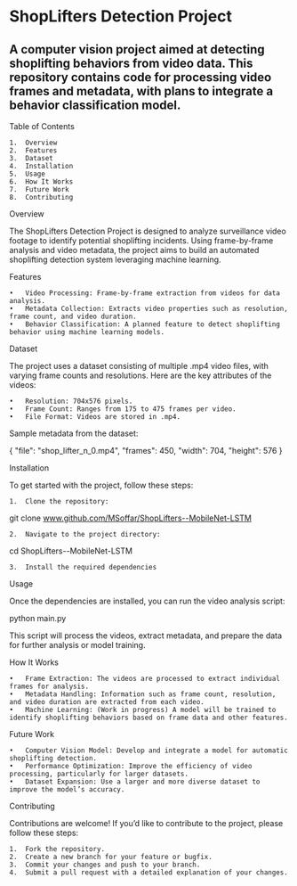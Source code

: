 # ShopLifters Detection Project

## A computer vision project aimed at detecting shoplifting behaviors from video data. This repository contains code for processing video frames and metadata, with plans to integrate a behavior classification model.

Table of Contents

	1.	Overview
	2.	Features
	3.	Dataset
	4.	Installation
	5.	Usage
	6.	How It Works
	7.	Future Work
	8.	Contributing

Overview

The ShopLifters Detection Project is designed to analyze surveillance video footage to identify potential shoplifting incidents. Using frame-by-frame analysis and video metadata, the project aims to build an automated shoplifting detection system leveraging machine learning.

Features

	•	Video Processing: Frame-by-frame extraction from videos for data analysis.
	•	Metadata Collection: Extracts video properties such as resolution, frame count, and video duration.
	•	Behavior Classification: A planned feature to detect shoplifting behavior using machine learning models.

Dataset

The project uses a dataset consisting of multiple .mp4 video files, with varying frame counts and resolutions. Here are the key attributes of the videos:

	•	Resolution: 704x576 pixels.
	•	Frame Count: Ranges from 175 to 475 frames per video.
	•	File Format: Videos are stored in .mp4.

Sample metadata from the dataset:

{
  "file": "shop_lifter_n_0.mp4",
  "frames": 450,
  "width": 704,
  "height": 576
}

Installation

To get started with the project, follow these steps:

	1.	Clone the repository:

git clone www.github.com/MSoffar/ShopLifters--MobileNet-LSTM

	2.	Navigate to the project directory:

cd ShopLifters--MobileNet-LSTM


	3.	Install the required dependencies

Usage

Once the dependencies are installed, you can run the video analysis script:

python main.py

This script will process the videos, extract metadata, and prepare the data for further analysis or model training.

How It Works

	•	Frame Extraction: The videos are processed to extract individual frames for analysis.
	•	Metadata Handling: Information such as frame count, resolution, and video duration are extracted from each video.
	•	Machine Learning: (Work in progress) A model will be trained to identify shoplifting behaviors based on frame data and other features.

Future Work

	•	Computer Vision Model: Develop and integrate a model for automatic shoplifting detection.
	•	Performance Optimization: Improve the efficiency of video processing, particularly for larger datasets.
	•	Dataset Expansion: Use a larger and more diverse dataset to improve the model’s accuracy.

Contributing

Contributions are welcome! If you’d like to contribute to the project, please follow these steps:

	1.	Fork the repository.
	2.	Create a new branch for your feature or bugfix.
	3.	Commit your changes and push to your branch.
	4.	Submit a pull request with a detailed explanation of your changes.
